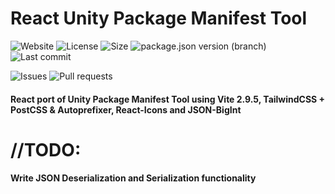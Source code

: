 # React Unity Package Manifest Tool
![Website](https://img.shields.io/website?down_color=red&down_message=offline&style=plastic&up_color=green&up_message=online&url=https%3A%2F%2Funity-package-manifest-tool.vercel.app) ![License](https://img.shields.io/github/license/ParkingLotGames/Unity-Package-Manifest-Tool?style=plastic) ![Size](https://img.shields.io/github/repo-size/ParkingLotGames/Unity-Package-Manifest-Tool?style=plastic) ![package.json version (branch)](https://img.shields.io/github/package-json/v/ParkingLotGames/Unity-Package-Manifest-Tool/main?style=plastic) ![Last commit](https://img.shields.io/github/last-commit/ParkingLotGames/Unity-Package-Manifest-Tool?style=plastic)

![Issues](https://img.shields.io/github/issues-raw/ParkingLotGames/Unity-Package-Manifest-Tool?style=plastic) ![Pull requests](https://img.shields.io/github/issues-pr-raw/ParkingLotGames/Unity-Package-Manifest-Tool?style=plastic)

#### React port of Unity Package Manifest Tool using Vite 2.9.5, TailwindCSS + PostCSS & Autoprefixer, React-Icons and JSON-BigInt

# //TODO:

#### Write JSON Deserialization and Serialization functionality

